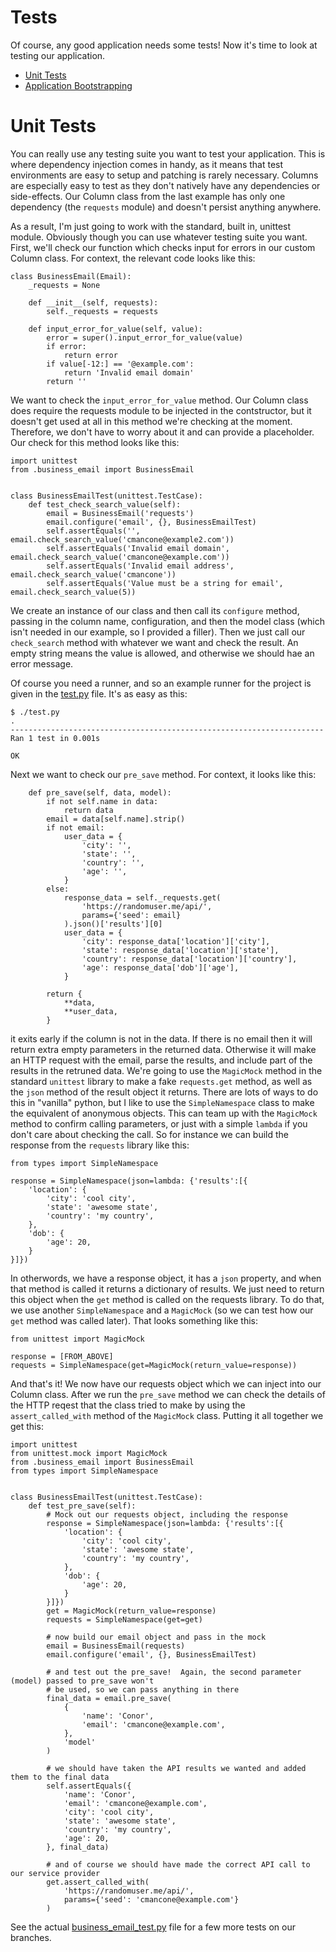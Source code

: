 # Tests

Of course, any good application needs some tests!  Now it's time to look at testing our application.

 - [Unit Tests](#unit-tests)
 - [Application Bootstrapping](#application-bootstrapping)

# Unit Tests

You can really use any testing suite you want to test your application.  This is where dependency injection comes in handy, as it means that test environments are easy to setup and patching is rarely necessary.  Columns are especially easy to test as they don't natively have any dependencies or side-effects.  Our Column class from the last example has only one dependency (the `requests` module) and doesn't persist anything anywhere.

As a result, I'm just going to work with the standard, built in, unittest module.  Obviously though you can use whatever testing suite you want.  First, we'll check our function which checks input for errors in our custom Column class.  For context, the relevant code looks like this:

```
class BusinessEmail(Email):
    _requests = None

    def __init__(self, requests):
        self._requests = requests

    def input_error_for_value(self, value):
        error = super().input_error_for_value(value)
        if error:
            return error
        if value[-12:] == '@example.com':
            return 'Invalid email domain'
        return ''
```

We want to check the `input_error_for_value` method.  Our Column class does require the requests module to be injected in the contstructor, but it doesn't get used at all in this method we're checking at the moment.  Therefore, we don't have to worry about it and can provide a placeholder.  Our check for this method looks like this:

```
import unittest
from .business_email import BusinessEmail


class BusinessEmailTest(unittest.TestCase):
    def test_check_search_value(self):
        email = BusinessEmail('requests')
        email.configure('email', {}, BusinessEmailTest)
        self.assertEquals('', email.check_search_value('cmancone@example2.com'))
        self.assertEquals('Invalid email domain', email.check_search_value('cmancone@example.com'))
        self.assertEquals('Invalid email address', email.check_search_value('cmancone'))
        self.assertEquals('Value must be a string for email', email.check_search_value(5))

```

We create an instance of our class and then call its `configure` method, passing in the column name, configuration, and then the model class (which isn't needed in our example, so I provided a filler).  Then we just call our `check_search` method with whatever we want and check the result.  An empty string means the value is allowed, and otherwise we should hae an error message.

Of course you need a runner, and so an example runner for the project is given in the [test.py](./test.py) file.  It's as easy as this:

```
$ ./test.py
.
----------------------------------------------------------------------
Ran 1 test in 0.001s

OK
```

Next we want to check our `pre_save` method.  For context, it looks like this:

```
    def pre_save(self, data, model):
        if not self.name in data:
            return data
        email = data[self.name].strip()
        if not email:
            user_data = {
                'city': '',
                'state': '',
                'country': '',
                'age': '',
            }
        else:
            response_data = self._requests.get(
                'https://randomuser.me/api/',
                params={'seed': email}
            ).json()['results'][0]
            user_data = {
                'city': response_data['location']['city'],
                'state': response_data['location']['state'],
                'country': response_data['location']['country'],
                'age': response_data['dob']['age'],
            }

        return {
            **data,
            **user_data,
        }
```

it exits early if the column is not in the data.  If there is no email then it will return extra empty parameters in the returned data.  Otherwise it will make an HTTP request with the email, parse the results, and include part of the results in the retruned data.  We're going to use the `MagicMock` method in the standard `unittest` library to make a fake `requests.get` method, as well as the `json` method of the result object it returns.  There are lots of ways to do this in "vanilla" python, but I like to use the `SimpleNamespace` class to make the equivalent of anonymous objects.  This can team up with the `MagicMock` method to confirm calling parameters, or just with a simple `lambda` if you don't care about checking the call.  So for instance we can build the response from the `requests` library like this:

```
from types import SimpleNamespace

response = SimpleNamespace(json=lambda: {'results':[{
    'location': {
        'city': 'cool city',
        'state': 'awesome state',
        'country': 'my country',
    },
    'dob': {
        'age': 20,
    }
}]})
```

In otherwords, we have a response object, it has a `json` property, and when that method is called it returns a dictionary of results.  We just need to return this object when the `get` method is called on the requests library.  To do that, we use another `SimpleNamespace` and a `MagicMock` (so we can test how our `get` method was called later).  That looks something like this:

```
from unittest import MagicMock

response = [FROM_ABOVE]
requests = SimpleNamespace(get=MagicMock(return_value=response))
```

And that's it!  We now have our requests object which we can inject into our Column class.  After we run the `pre_save` method we can check the details of the HTTP reqest that the class tried to make by using the `assert_called_with` method of the `MagicMock` class.  Putting it all together we get this:

```
import unittest
from unittest.mock import MagicMock
from .business_email import BusinessEmail
from types import SimpleNamespace


class BusinessEmailTest(unittest.TestCase):
    def test_pre_save(self):
        # Mock out our requests object, including the response
        response = SimpleNamespace(json=lambda: {'results':[{
            'location': {
                'city': 'cool city',
                'state': 'awesome state',
                'country': 'my country',
            },
            'dob': {
                'age': 20,
            }
        }]})
        get = MagicMock(return_value=response)
        requests = SimpleNamespace(get=get)

        # now build our email object and pass in the mock
        email = BusinessEmail(requests)
        email.configure('email', {}, BusinessEmailTest)

        # and test out the pre_save!  Again, the second parameter (model) passed to pre_save won't
        # be used, so we can pass anything in there
        final_data = email.pre_save(
            {
                'name': 'Conor',
                'email': 'cmancone@example.com',
            },
            'model'
        )

        # we should have taken the API results we wanted and added them to the final data
        self.assertEquals({
            'name': 'Conor',
            'email': 'cmancone@example.com',
            'city': 'cool city',
            'state': 'awesome state',
            'country': 'my country',
            'age': 20,
        }, final_data)

        # and of course we should have made the correct API call to our service provider
        get.assert_called_with(
            'https://randomuser.me/api/',
            params={'seed': 'cmancone@example.com'}
        )
```

See the actual [business_email_test.py](./users/business_email_test.py) file for a few more tests on our branches.
